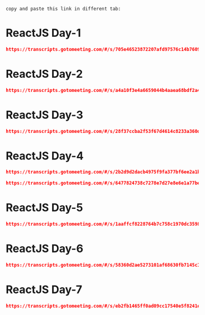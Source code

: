 `copy and paste this link in different tab:`

<h1>ReactJS Day-1</h1>


```json
https://transcripts.gotomeeting.com/#/s/705e46523872207afd97576c14b7609bf22535c2d1267b51d43e198488b5f796
```
<h1>ReactJS Day-2</h1>

```json
https://transcripts.gotomeeting.com/#/s/a4a10f3e4a6659044b4aaea68bdf2a473c04f1f2bb3923156bb4ffd49c378d2b
```
<h1>ReactJS Day-3</h1>

```json
https://transcripts.gotomeeting.com/#/s/28f37ccba2f53f67d4614c8233a360dce87ba83be39bde88ca571e3394c4ee30
```
<h1>ReactJS Day-4</h1>

```json
https://transcripts.gotomeeting.com/#/s/2b2d9d2dacb4975f9fa377bf6ee2a1b21618ad25eb5aebe666d5fa9df24dda39
```
```json
https://transcripts.gotomeeting.com/#/s/6477824738c7278e7d27e8e6e1a77be90784a86e46760ed6233cc2bacfcf7bf5
```

<h1>ReactJS Day-5</h1>

```json
https://transcripts.gotomeeting.com/#/s/1aaffcf8228764b7c758c1970dc35985e3affc968869abcb4397502d86321089
```

<h1>ReactJS Day-6</h1>

```json
https://transcripts.gotomeeting.com/#/s/58360d2ae5273101af68630fb7145c1ec1932d7367a0403b49c012cbb948fdc1
```

<h1>ReactJS Day-7</h1>

```json
https://transcripts.gotomeeting.com/#/s/eb2fb1465ff0ad09cc17540e5f8241eb31d757bfafa365a46347706909e87c3b
```
